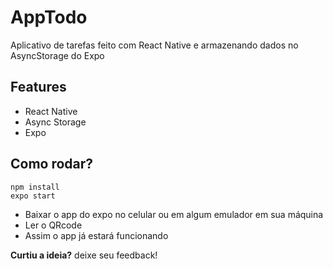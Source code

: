 # AppTodo
Aplicativo de tarefas feito com React Native e armazenando dados no AsyncStorage do Expo

## Features
* React Native
* Async Storage
* Expo 

## Como rodar?
```
npm install
expo start
```
* Baixar o app do expo no celular ou em algum emulador em sua máquina
* Ler o QRcode
* Assim o app já estará funcionando


**Curtiu a ideia?** deixe seu feedback!
